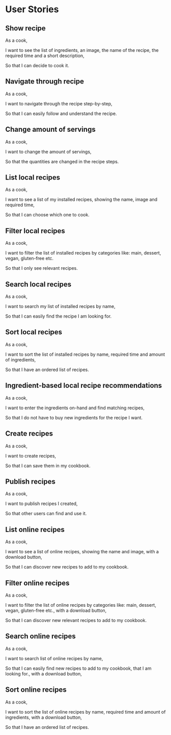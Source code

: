 # User Stories

## Show recipe
As a cook, 

I want to see the list of ingredients, an image, the name of the recipe, the required time and a short description,

So that I can decide to cook it.

## Navigate through recipe
As a cook, 

I want to navigate through the recipe step-by-step,

So that I can easily follow and understand the recipe.

## Change amount of servings
As a cook,

I want to change the amount of servings,

So that the quantities are changed in the recipe steps.

## List local recipes
As a cook,

I want to see a list of my installed recipes, showing the name, image and required time,

So that I can choose which one to cook.

## Filter local recipes
As a cook,

I want to filter the list of installed recipes by categories like: main, dessert, vegan, gluten-free etc.

So that I only see relevant recipes.

## Search local recipes
As a cook,

I want to search my list of installed recipes by name,

So that I can easily find the recipe I am looking for.

## Sort local recipes
As a cook,

I want to sort the list of installed recipes by name, required time and amount of ingredients,

So that I have an ordered list of recipes.

## Ingredient-based local recipe recommendations
As a cook,

I want to enter the ingredients on-hand and find matching recipes,

So that I do not have to buy new ingredients for the recipe I want.

## Create recipes
As a cook,

I want to create recipes,

So that I can save them in my cookbook.

## Publish recipes
As a cook,

I want to publish recipes I created,

So that other users can find and use it.

## List online recipes
As a cook,

I want to see a list of online recipes, showing the name and image, with a download button,

So that I can discover new recipes to add to my cookbook.

## Filter online recipes
As a cook,

I want to filter the list of online recipes by categories like: main, dessert, vegan, gluten-free etc., with a download button,

So that I can discover new relevant recipes to add to my cookbook.

## Search online recipes
As a cook,

I want to search list of online recipes by name,

So that I can easily find new recipes to add to my cookbook, that I am looking for., with a download button,


## Sort online recipes
As a cook,

I want to sort the list of online recipes by name, required time and amount of ingredients, with a download button,

So that I have an ordered list of recipes.

